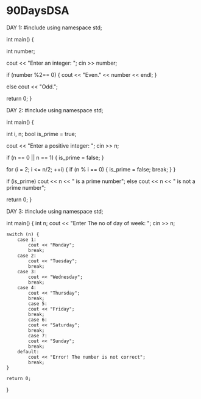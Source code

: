 # 90DaysDSA


DAY 1:
#include <iostream>
using namespace std;

int main() {

  int number;

  cout << "Enter an integer: ";
  cin >> number;

  if (number %2== 0) {
    cout << "Even." << number << endl;
  }

  else cout << "Odd.";

  return 0;
}

  
DAY 2:
#include <iostream>
using namespace std;

int main() {

  int i, n;
  bool is_prime = true;

  cout << "Enter a positive integer: ";
  cin >> n;

  if (n == 0 || n == 1) {
    is_prime = false;
  }

  for (i = 2; i <= n/2; ++i) {
    if (n % i == 0) {
      is_prime = false;
      break;
    }
  }

  if (is_prime)
    cout << n << " is a prime number";
  else
    cout << n << " is not a prime number";

  return 0;
}  


DAY 3:
#include <iostream>
using namespace std;

int main() {
    int n;
    cout << "Enter The no of day of week:  ";
    cin >> n;

    switch (n) {
        case 1:
            cout << "Monday";
            break;
        case 2:
            cout << "Tuesday";
            break;
        case 3:
            cout << "Wednesday";
            break;
        case 4:
            cout << "Thursday";
            break;
            case 5:
            cout << "Friday";
            break;
            case 6:
            cout << "Saturday";
            break;
            case 7:
            cout << "Sunday";
            break;
        default:
            cout << "Error! The number is not correct";
            break;
    }

    return 0;
}
